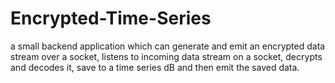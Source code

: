 # Encrypted-Time-Series
a small backend application which can generate and emit an encrypted data stream over a socket, listens to incoming data stream on a socket, decrypts and decodes it, save to a time series dB and then emit the saved data.
